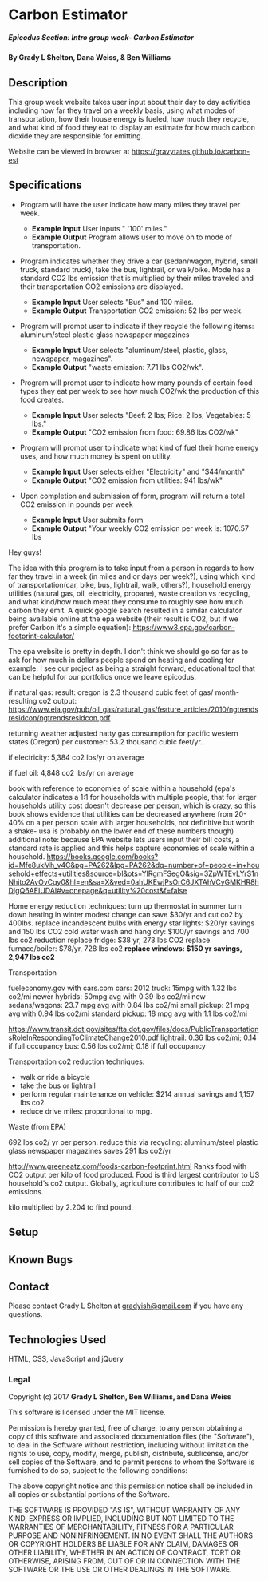 # Carbon Estimator

##### Epicodus Section: Intro group week- Carbon Estimator

#### By Grady L Shelton, Dana Weiss,  & Ben Williams

## Description

This group week website takes user input about their day to day activities including how far they travel on a weekly basis, using what modes of transportation, how their house energy is fueled, how much they recycle, and what kind of food they eat to display an estimate for how much carbon dioxide they are responsible for emitting.

Website can be viewed in browser at https://gravytates.github.io/carbon-est

## Specifications

* Program will have the user indicate how many miles they travel per week.
  * **Example Input** User inputs " '100' miles."
  * **Example Output** Program allows user to move on to mode of transportation.

* Program indicates whether they drive a car (sedan/wagon, hybrid, small truck, standard truck), take the bus, lightrail, or walk/bike. Mode has a standard CO2 lbs emission that is multiplied by their miles traveled and their transportation CO2 emissions are displayed.
  * **Example Input** User selects "Bus" and 100 miles.
  * **Example Output** Transportation CO2 emission: 52 lbs per week.

* Program will prompt user to indicate if they recycle the following items:          
    aluminum/steel
    plastic
    glass
    newspaper
    magazines
  * **Example Input** User selects "aluminum/steel, plastic, glass, newspaper, magazines".
  * **Example Output** "waste emission: 7.71 lbs CO2/wk".

* Program will prompt user to indicate how many pounds of certain food types they eat per week to see how much CO2/wk the production of this food creates.
  * **Example Input** User selects "Beef: 2 lbs; Rice: 2 lbs; Vegetables: 5 lbs."
  * **Example Output** "CO2 emission from food: 69.86 lbs CO2/wk"

* Program will prompt user to indicate what kind of fuel their home energy uses, and how much money is spent on utility.
  * **Example Input** User selects either "Electricity" and "$44/month"
  * **Example Output** "CO2 emission from utilities: 941 lbs/wk"

* Upon completion and submission of form, program will return a total CO2 emission in pounds per week
  * **Example Input** User submits form
  * **Example Output** "Your weekly CO2 emission per week is: 1070.57 lbs


Hey guys!

The idea with this program is to take input from a person in regards to how far they travel in a week (in miles and or days per week?), using which kind of transportation(car, bike, bus, lightrail, walk, others?), household energy utilities (natural gas, oil, electricity, propane), waste creation vs recycling, and what kind/how much meat they consume to roughly see how much carbon they emit. A quick google search resulted in a similar calculator being available online at the epa website (their result is CO2, but if we prefer Carbon it's a simple equation): https://www3.epa.gov/carbon-footprint-calculator/

The epa website is pretty in depth. I don't think we should go so far as to ask for how much in dollars people spend on heating and cooling for example. I see our project as being a straight forward, educational tool that can be helpful for our portfolios once we leave epicodus.

 if natural gas: result: oregon is 2.3 thousand cubic feet of gas/ month- resulting co2 output: https://www.eia.gov/pub/oil_gas/natural_gas/feature_articles/2010/ngtrendsresidcon/ngtrendsresidcon.pdf

returning weather adjusted natty gas consumption for pacific western states (Oregon) per customer: 53.2 thousand cubic feet/yr..

if electricity: 5,384 co2 lbs/yr on average

if fuel oil: 4,848 co2 lbs/yr on average


book with reference to economies of scale within a household (epa's calculator indicates a 1:1 for households with multiple people, that for larger households utility cost doesn't decrease per person, which is crazy, so this book shows evidence that utilities can be decreased anywhere from 20-40% on a per person scale with larger households, not definitive but worth a shake- usa is probably on the lower end of these numbers though) additional note: because EPA website lets users input their bill costs, a standard rate is applied and this helps capture economies of scale within a household. https://books.google.com/books?id=Mfe8ukMh_v4C&pg=PA262&lpg=PA262&dq=number+of+people+in+household+effects+utilities&source=bl&ots=YlRgmFSegO&sig=3ZpWTEvLYrS1nNhjto2AvOyCqy0&hl=en&sa=X&ved=0ahUKEwjPsOrC6JXTAhVCyGMKHR8hDIgQ6AEIUDAI#v=onepage&q=utility%20cost&f=false

Home energy reduction techniques:
turn up thermostat in summer
turn down heating in winter
  modest change can save $30/yr and cut co2 by 400lbs.
replace incandescent bulbs with energy star lights:
  $20/yr savings and 150 lbs CO2
cold water wash and hang dry:
  $100/yr savings and 700 lbs co2 reduction
replace fridge: $38 yr, 273 lbs CO2
replace furnace/boiler: $78/yr, 728 lbs co2
**replace windows: $150 yr savings, 2,947 lbs co2**


Transportation

fueleconomy.gov with cars.com
cars:
  2012 truck: 15mpg with 1.32 lbs co2/mi
  newer hybrids: 50mpg avg with 0.39 lbs co2/mi
  new sedans/wagons: 23.7 mpg avg with 0.84 lbs co2/mi
  small pickup: 21 mpg avg with 0.94 lbs co2/mi
  standard pickup: 18 mpg avg with 1.1 lbs co2/mi

https://www.transit.dot.gov/sites/fta.dot.gov/files/docs/PublicTransportationsRoleInRespondingToClimateChange2010.pdf
lightrail: 0.36 lbs co2/mi; 0.14 if full occupancy
bus: 0.56 lbs co2/mi; 0.18 if full occupancy

Transportation co2 reduction techniques:
  * walk or ride a bicycle
  * take the bus or lightrail
  * perform regular maintenance on vehicle: $214 annual   savings and 1,157 lbs co2
  * reduce drive miles: proportional to mpg.

  Waste (from EPA)

  692 lbs co2/ yr per person.
  reduce this via recycling:
    aluminum/steel
    plastic
    glass
    newspaper
    magazines
  saves 291 lbs co2/yr

http://www.greeneatz.com/foods-carbon-footprint.html Ranks food with CO2 output per kilo of food produced. Food is third largest contributor to US household's co2 output. Globally, agriculture contributes to half of our co2 emissions.

kilo multiplied by 2.204 to find pound.



## Setup


## Known Bugs



## Contact

Please contact Grady L Shelton at gradyish@gmail.com if you have any questions.

## Technologies Used

HTML, CSS, JavaScript and jQuery

### Legal

Copyright (c) 2017 **Grady L Shelton, Ben Williams, and Dana Weiss**

This software is licensed under the MIT license.

Permission is hereby granted, free of charge, to any person obtaining a copy
of this software and associated documentation files (the "Software"), to deal
in the Software without restriction, including without limitation the rights
to use, copy, modify, merge, publish, distribute, sublicense, and/or sell
copies of the Software, and to permit persons to whom the Software is
furnished to do so, subject to the following conditions:

The above copyright notice and this permission notice shall be included in
all copies or substantial portions of the Software.

THE SOFTWARE IS PROVIDED "AS IS", WITHOUT WARRANTY OF ANY KIND, EXPRESS OR
IMPLIED, INCLUDING BUT NOT LIMITED TO THE WARRANTIES OF MERCHANTABILITY,
FITNESS FOR A PARTICULAR PURPOSE AND NONINFRINGEMENT. IN NO EVENT SHALL THE
AUTHORS OR COPYRIGHT HOLDERS BE LIABLE FOR ANY CLAIM, DAMAGES OR OTHER
LIABILITY, WHETHER IN AN ACTION OF CONTRACT, TORT OR OTHERWISE, ARISING FROM,
OUT OF OR IN CONNECTION WITH THE SOFTWARE OR THE USE OR OTHER DEALINGS IN
THE SOFTWARE.
